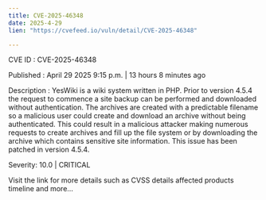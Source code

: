 ```yaml
---
title: CVE-2025-46348
date: 2025-4-29
lien: "https://cvefeed.io/vuln/detail/CVE-2025-46348"

---
```


CVE ID : CVE-2025-46348

Published :  April 29
2025
9:15 p.m. | 13 hours
8 minutes ago

Description : YesWiki is a wiki system written in PHP. Prior to version 4.5.4
the request to commence a site backup can be performed and downloaded without authentication. The archives are created with a predictable filename
so a malicious user could create and download an archive without being authenticated. This could result in a malicious attacker making numerous requests to create archives and fill up the file system
or by downloading the archive which contains sensitive site information. This issue has been patched in version 4.5.4.

Severity: 10.0 | CRITICAL

Visit the link for more details
such as CVSS details
affected products
timeline
and more...
